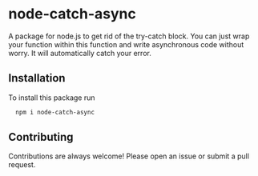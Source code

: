 # node-catch-async

A package for node.js to get rid of the try-catch block.
You can just wrap your function within this function and write asynchronous code without worry.
 It will automatically catch your error.

## Installation

To install this package run

```bash
  npm i node-catch-async
```

## Contributing

Contributions are always welcome! Please open an issue or submit a pull request.
